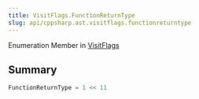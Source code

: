 ```yaml
---
title: VisitFlags.FunctionReturnType
slug: api/cppsharp.ast.visitflags.functionreturntype
---
```

Enumeration Member in [VisitFlags](/api/cppsharp/ast/visitflags)

## Summary



```csharp
FunctionReturnType = 1 << 11
```

